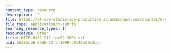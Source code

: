 ```yaml
---
content_type: resource
description: ''
file: https://ol-ocw-studio-app-production.s3.amazonaws.com/courses/6-01sc-introduction-to-electrical-engineering-and-computer-science-i-spring-2011/b538bdb665d672fc1099a9140529c3bb_MIT6_01SC_S11_lec02_300k.srt
file_type: application/x-subrip
learning_resource_types: []
resourcetype: Other
title: MIT6_01SC_S11_lec02_300k.srt
uid: b538bdb6-65d6-72fc-1099-a9140529c3bb
---
```

